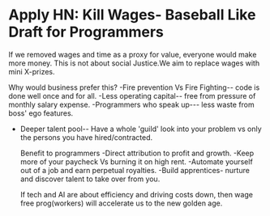 # Apply HN: Kill Wages- Baseball Like Draft for Programmers

If we removed wages and time as a proxy for value, everyone would make more money. This is not about social Justice.We aim to replace wages with mini X-prizes.<p>Why would business prefer this?
-Fire prevention Vs Fire Fighting-- code is done well once and for all.
-Less operating capital-- free from pressure of monthly salary expense.
-Programmers who speak up--- less waste from boss&#x27; ego features.
- Deeper talent pool-- Have a whole &#x27;guild&#x27; look into your problem vs only the persons you have hired&#x2F;contracted.<p>Benefit to programmers
-Direct attribution to profit and growth.
-Keep more of your paycheck Vs burning it on high rent. 
-Automate yourself out of a job and earn perpetual royalties.
-Build apprentices- nurture and discover talent to take over from you.<p>If tech and AI are about efficiency and driving costs down, then wage free prog(workers) will accelerate us to the new  golden age.
